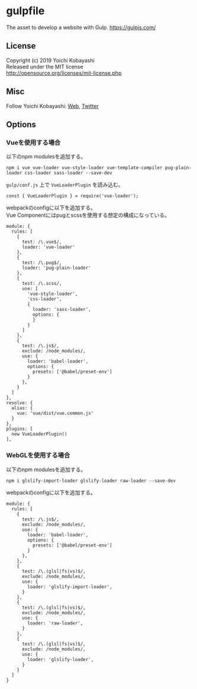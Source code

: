 # gulpfile

The asset to develop a website with Gulp.
https://gulpjs.com/

## License

Copyright (c) 2019 Yoichi Kobayashi  
Released under the MIT license  
http://opensource.org/licenses/mit-license.php

## Misc

Follow Yoichi Kobayashi: [Web](http://www.tplh.net/), [Twitter](https://twitter.com/ykob0123)

## Options

### Vueを使用する場合

以下のnpm modulesを追加する。

    npm i vue vue-loader vue-style-loader vue-template-compiler pug-plain-loader css-loader sass-loader --save-dev

`gulp/conf.js` 上で `VueLoaderPlugin` を読み込む。

    const { VueLoaderPlugin } = require('vue-loader');

webpackのconfigに以下を追加する。  
Vue Componentにはpugとscssを使用する想定の構成になっている。

    module: {
      rules: [
        {
          test: /\.vue$/,
          loader: 'vue-loader'
        },
        {
          test: /\.pug$/,
          loader: 'pug-plain-loader'
        },
        {
          test: /\.scss/,
          use: [
            'vue-style-loader',
            'css-loader',
            {
              loader: 'sass-loader',
              options: {
              }
            }
          ]
        },
        {
          test: /\.js$/,
          exclude: /node_modules/,
          use: {
            loader: 'babel-loader',
            options: {
              presets: ['@babel/preset-env']
            }
          },
        }
      ]
    },
    resolve: {
      alias: {
        vue: 'vue/dist/vue.common.js'
      }
    },
    plugins: [
      new VueLoaderPlugin()
    ],

### WebGLを使用する場合

以下のnpm modulesを追加する。

    npm i glslify-import-loader glslify-loader raw-loader --save-dev

webpackのconfigに以下を追加する。  

    module: {
      rules: [
        {
          test: /\.js$/,
          exclude: /node_modules/,
          use: {
            loader: 'babel-loader',
            options: {
              presets: ['@babel/preset-env']
            }
          },
        },
        {
          test: /\.(glsl|fs|vs)$/,
          exclude: /node_modules/,
          use: {
            loader: 'glslify-import-loader',
          }
        },
        {
          test: /\.(glsl|fs|vs)$/,
          exclude: /node_modules/,
          use: {
            loader: 'raw-loader',
          }
        },
        {
          test: /\.(glsl|fs|vs)$/,
          exclude: /node_modules/,
          use: {
            loader: 'glslify-loader',
          }
        }
      ]
    }
